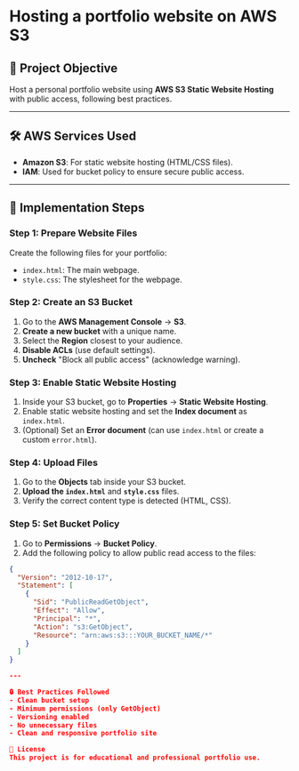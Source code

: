 # Hosting a portfolio website on AWS S3

## 📌 Project Objective
Host a personal portfolio website using **AWS S3 Static Website Hosting** with public access, following best practices.

---

## 🛠️ AWS Services Used
- **Amazon S3**: For static website hosting (HTML/CSS files).
- **IAM**: Used for bucket policy to ensure secure public access.

---

## 🚀 Implementation Steps

### Step 1: Prepare Website Files

Create the following files for your portfolio:

- `index.html`: The main webpage.
- `style.css`: The stylesheet for the webpage.

### Step 2: Create an S3 Bucket

1. Go to the **AWS Management Console** → **S3**.
2. **Create a new bucket** with a unique name.
3. Select the **Region** closest to your audience.
4. **Disable ACLs** (use default settings).
5. **Uncheck** "Block all public access" (acknowledge warning).

### Step 3: Enable Static Website Hosting

1. Inside your S3 bucket, go to **Properties** → **Static Website Hosting**.
2. Enable static website hosting and set the **Index document** as `index.html`.
3. (Optional) Set an **Error document** (can use `index.html` or create a custom `error.html`).

### Step 4: Upload Files

1. Go to the **Objects** tab inside your S3 bucket.
2. **Upload the `index.html`** and **`style.css`** files.
3. Verify the correct content type is detected (HTML, CSS).

### Step 5: Set Bucket Policy

1. Go to **Permissions** → **Bucket Policy**.
2. Add the following policy to allow public read access to the files:

```json
{
  "Version": "2012-10-17",
  "Statement": [
    {
      "Sid": "PublicReadGetObject",
      "Effect": "Allow",
      "Principal": "*",
      "Action": "s3:GetObject",
      "Resource": "arn:aws:s3:::YOUR_BUCKET_NAME/*"
    }
  ]
}

---

🔒 Best Practices Followed
- Clean bucket setup
- Minimum permissions (only GetObject)
- Versioning enabled
- No unnecessary files
- Clean and responsive portfolio site

📄 License
This project is for educational and professional portfolio use.